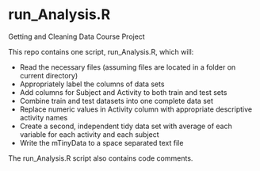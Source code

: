run_Analysis.R
==============
Getting and Cleaning Data Course Project


This repo contains one script, run_Analysis.R, which will:
* Read the necessary files (assuming files are located in a folder on current directory)
* Appropriately label the columns of data sets
* Add columns for Subject and Activity to both train and test sets
* Combine train and test datasets into one complete data set
* Replace numeric values in Activity column with appropriate descriptive activity names
* Create a second, independent tidy data set with average of each variable for each activity and each subject
* Write the mTinyData to a space separated text file


The run_Analysis.R script also contains code comments. 